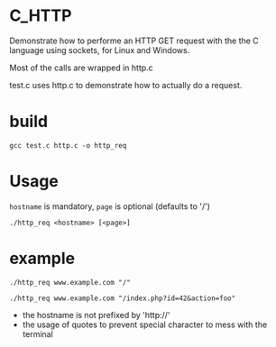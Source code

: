 # C_HTTP

Demonstrate how to performe an HTTP GET request with the the C language using sockets, for Linux and Windows.

Most of the calls are wrapped in http.c

test.c uses  http.c to demonstrate how to actually do a request.

# build

```
gcc test.c http.c -o http_req
```

# Usage

`hostname` is mandatory, `page` is optional (defaults to '/')

```
./http_req <hostname> [<page>]
```

# example

```
./http_req www.example.com "/"
```

```
./http_req www.example.com "/index.php?id=42&action=foo"
```

* the hostname is not prefixed by 'http://'
* the usage of quotes to prevent special character to mess with the terminal
